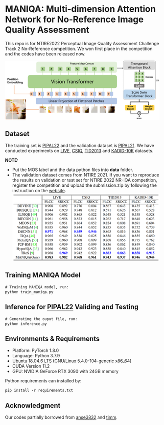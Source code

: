 # MANIQA: Multi-dimension Attention Network for No-Reference Image Quality Assessment

This repo is for NTIRE2022 Perceptual Image Quality Assessment Challenge Track 2 No-Reference competition.
We won first place in the competition and the codes have been released now.

![image.png](image/pipeline.png)

## Dataset
The training set is [PIPAL22](https://codalab.lisn.upsaclay.fr/competitions/1568#participate-get_data) and the validation dataset is [PIPAL21](https://competitions.codalab.org/competitions/28050#participate). We have conducted experiments on [LIVE](https://live.ece.utexas.edu/research/Quality/subjective.htm), [CSIQ](https://qualinet.github.io/databases/image/categorical_image_quality_csiq_database/), [TID2013](https://qualinet.github.io/databases/image/tampere_image_database_tid2013/) and [KADID-10K](http://database.mmsp-kn.de/kadid-10k-database.html) datasets. 

**NOTE:**
+ Put the MOS label and the data python files into **data** folder. 
+ The validation dataset comes from NTIRE 2021. If you want to reproduce the results on validation or test set for NTIRE 2022 NR-IQA competition, register the competition and upload the submission.zip by following the instruction on the [website](https://codalab.lisn.upsaclay.fr/competitions/1568#participate).
![image.png](image/results.png)
## Training MANIQA Model
```
# Training MANIQA model, run:
python train_maniqa.py
```
## Inference for [PIPAL22](https://codalab.lisn.upsaclay.fr/competitions/1568#participate-get_data) Validing and Testing
```
# Generating the ouput file, run:
python inference.py
```
## Environments & Requirements
- Platform: PyTorch 1.8.0
- Language: Python 3.7.9
- Ubuntu 18.04.6 LTS (GNU/Linux 5.4.0-104-generic x86\_64)
- CUDA Version 11.2
- GPU: NVIDIA GeForce RTX 3090 with 24GB memory

 Python requirements can installed by:
```
pip install -r requirements.txt
```
## Acknowledgment
Our codes partially borrowed from [anse3832](https://github.com/anse3832/MUSIQ) and [timm](https://github.com/rwightman/pytorch-image-models).


